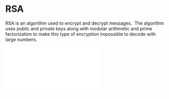 # RSA
RSA is an algorithm used to encrypt and decrypt messages.  The algorithm uses public and private keys along with modular arithmetic and prime factorization to make this type of encryption impossible to decode with large numbers. 

![RSA INFO](RSA.pdf)
